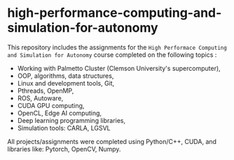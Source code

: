 # high-performance-computing-and-simulation-for-autonomy

This repository includes the assignments for the `High Performace Computing and Simulation for Autonomy` course completed on the following topics :

- Working with Palmetto Cluster (Clemson University's supercomputer),
- OOP, algorithms, data structures,
- Linux and development tools, Git,
- Pthreads, OpenMP,
- ROS, Autoware,
- CUDA GPU computing,
- OpenCL, Edge AI computing,
- Deep learning programming libraries,
- Simulation tools: CARLA, LGSVL

All projects/assignments were completed using Python/C++, CUDA, and libraries like: Pytorch, OpenCV, Numpy.
